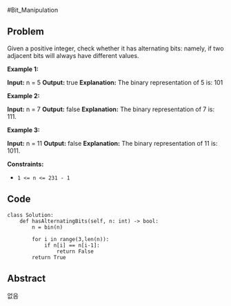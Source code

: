 #Bit_Manipulation 
## Problem
Given a positive integer, check whether it has alternating bits: namely, if two adjacent bits will always have different values.

**Example 1:**

**Input:** n = 5
**Output:** true
**Explanation:** The binary representation of 5 is: 101

**Example 2:**

**Input:** n = 7
**Output:** false
**Explanation:** The binary representation of 7 is: 111.

**Example 3:**

**Input:** n = 11
**Output:** false
**Explanation:** The binary representation of 11 is: 1011.

**Constraints:**

- `1 <= n <= 231 - 1`

## Code
```run-python
class Solution:
    def hasAlternatingBits(self, n: int) -> bool:
        n = bin(n)

        for i in range(3,len(n)):
            if n[i] == n[i-1]:
                return False
        return True
```
## Abstract
없음